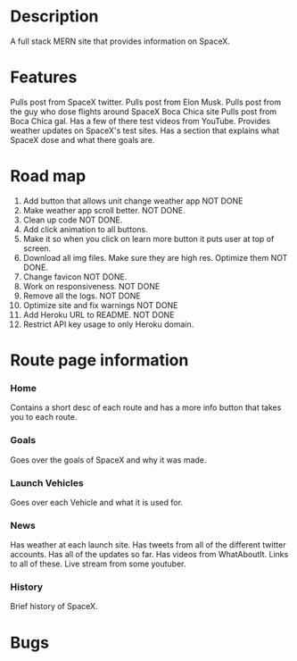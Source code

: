 # Description

A full stack MERN site that provides information on SpaceX.

# Features

Pulls post from SpaceX twitter.
Pulls post from Elon Musk.
Pulls post from the guy who dose flights around SpaceX Boca Chica site
Pulls post from Boca Chica gal.
Has a few of there test videos from YouTube.
Provides weather updates on SpaceX's test sites.
Has a section that explains what SpaceX dose and what there goals are.

# Road map

1.  Add button that allows unit change weather app NOT DONE
2.  Make weather app scroll better. NOT DONE.
3.  Clean up code NOT DONE.
4.  Add click animation to all buttons.
5.  Make it so when you click on learn more button it puts user at top of screen.
6.  Download all img files. Make sure they are high res. Optimize them NOT DONE.
7.  Change favicon NOT DONE.
8.  Work on responsiveness. NOT DONE
9.  Remove all the logs. NOT DONE
10. Optimize site and fix warnings NOT DONE
11. Add Heroku URL to README. NOT DONE
12. Restrict API key usage to only Heroku domain.

# Route page information

### Home

Contains a short desc of each route and has a more info button that takes you to each route.

### Goals

Goes over the goals of SpaceX and why it was made.

### Launch Vehicles

Goes over each Vehicle and what it is used for.

### News

Has weather at each launch site. Has tweets from all of the different twitter accounts. Has all of the updates so far.
Has videos from WhatAboutIt. Links to all of these. Live stream from some youtuber.

### History

Brief history of SpaceX.

# Bugs
